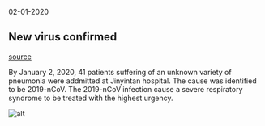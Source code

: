 02-01-2020

## New virus confirmed
[source](http://www.thelancet-press.com/embargo/coronavirus1.pdf)

By January 2, 2020, 41 patients suffering of an unknown variety of pneumonia were addmitted at Jinyintan hospital. The cause was identified to be 2019-nCoV.
The 2019-nCoV infection cause a severe respiratory syndrome to be treated with the highest urgency. 

![alt](https://www.straitstimes.com/sites/default/files/styles/article_pictrure_780x520_/public/articles/2020/01/21/rk_wuhanmedicalcentre_210120.jpg?itok=-NUIsORX&timestamp=1579562872)
